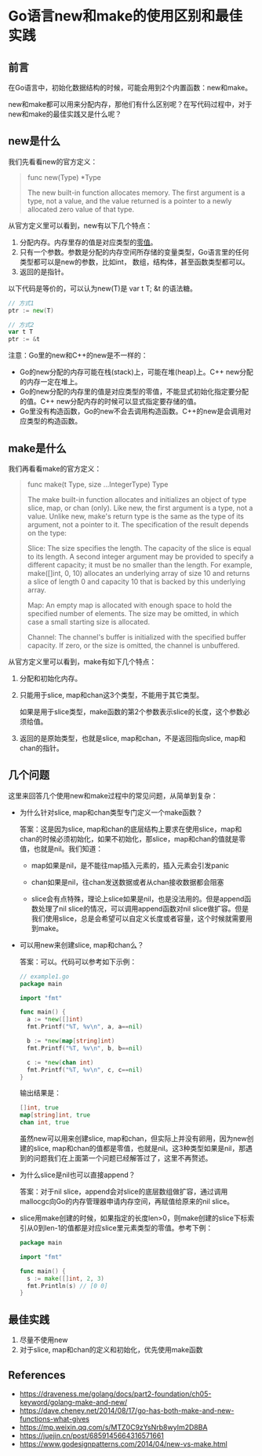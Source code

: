 # Go语言new和make的使用区别和最佳实践

## 前言

在Go语言中，初始化数据结构的时候，可能会用到2个内置函数：new和make。

new和make都可以用来分配内存，那他们有什么区别呢？在写代码过程中，对于new和make的最佳实践又是什么呢？

## new是什么

我们先看看new的官方定义：

> func new(Type) *Type
>
> The new built-in function allocates memory. The first argument is a type, not a value, and the value returned is a pointer to a newly allocated zero value of that type.

从官方定义里可以看到，new有以下几个特点：

1. 分配内存。内存里存的值是对应类型的[零值](../../lesson3)。
2. 只有一个参数。参数是分配的内存空间所存储的变量类型，Go语言里的任何类型都可以是new的参数，比如int， 数组，结构体，甚至函数类型都可以。
3. 返回的是指针。

以下代码是等价的，可以认为new(T)是 var t T; &t 的语法糖。

```go
// 方式1
ptr := new(T)

// 方式2
var t T
ptr := &t
```

注意：Go里的new和C++的new是不一样的：

* Go的new分配的内存可能在栈(stack)上，可能在堆(heap)上。C++ new分配的内存一定在堆上。
* Go的new分配的内存里的值是对应类型的零值，不能显式初始化指定要分配的值。C++ new分配内存的时候可以显式指定要存储的值。
* Go里没有构造函数，Go的new不会去调用构造函数。C++的new是会调用对应类型的构造函数。



## make是什么

我们再看看make的官方定义：

> func make(t Type, size ...IntegerType) Type
>
> The make built-in function allocates and initializes an object of type slice, map, or chan (only). Like new, the first argument is a type, not a value. Unlike new, make's return type is the same as the type of its argument, not a pointer to it. The specification of the result depends on the type:
>
>  Slice: The size specifies the length. The capacity of the slice is
>  equal to its length. A second integer argument may be provided to
>  specify a different capacity; it must be no smaller than the
>  length. For example, make([]int, 0, 10) allocates an underlying array
>  of size 10 and returns a slice of length 0 and capacity 10 that is
>  backed by this underlying array.
>
>  Map: An empty map is allocated with enough space to hold the
>  specified number of elements. The size may be omitted, in which case
>  a small starting size is allocated.
>
>  Channel: The channel's buffer is initialized with the specified
>  buffer capacity. If zero, or the size is omitted, the channel is
>  unbuffered.

从官方定义里可以看到，make有如下几个特点：

1. 分配和初始化内存。

2. 只能用于slice, map和chan这3个类型，不能用于其它类型。

   如果是用于slice类型，make函数的第2个参数表示slice的长度，这个参数必须给值。

3. 返回的是原始类型，也就是slice, map和chan，不是返回指向slice, map和chan的指针。



## 几个问题

这里来回答几个使用new和make过程中的常见问题，从简单到复杂：

* 为什么针对slice, map和chan类型专门定义一个make函数？

  答案：这是因为slice, map和chan的底层结构上要求在使用slice，map和chan的时候必须初始化，如果不初始化，那slice，map和chan的值就是零值，也就是nil。我们知道：

  * map如果是nil，是不能往map插入元素的，插入元素会引发panic

  * chan如果是nil，往chan发送数据或者从chan接收数据都会阻塞

  * slice会有点特殊，理论上slice如果是nil，也是没法用的。但是append函数处理了nil slice的情况，可以调用append函数对nil slice做扩容。但是我们使用slice，总是会希望可以自定义长度或者容量，这个时候就需要用到make。

    

* 可以用new来创建slice, map和chan么？

  答案：可以。代码可以参考如下示例：

  ```go
  // example1.go
  package main
  
  import "fmt"
  
  func main() {
  	a := *new([]int)
  	fmt.Printf("%T, %v\n", a, a==nil)
  
  	b := *new(map[string]int)
  	fmt.Printf("%T, %v\n", b, b==nil)
  
  	c := *new(chan int)
  	fmt.Printf("%T, %v\n", c, c==nil)
  }
  ```

  输出结果是：

  ```go
  []int, true
  map[string]int, true
  chan int, true
  ```

  虽然new可以用来创建slice, map和chan，但实际上并没有卵用，因为new创建的slice, map和chan的值都是零值，也就是nil。这3种类型如果是nil，那遇到的问题我们在上面第一个问题已经解答过了，这里不再赘述。

  

* 为什么slice是nil也可以直接append？

  答案：对于nil slice，append会对slice的底层数组做扩容，通过调用mallocgc向Go的内存管理器申请内存空间，再赋值给原来的nil slice。

* slice用make创建的时候，如果指定的长度len>0，则make创建的slice下标索引从0到len-1的值都是对应slice里元素类型的零值。参考下例：

  ```go
  package main
  
  import "fmt"
  
  func main() {
  	s := make([]int, 2, 3)
  	fmt.Println(s) // [0 0]
  }
  ```

  

## 最佳实践

1. 尽量不使用new
2. 对于slice, map和chan的定义和初始化，优先使用make函数



## References

* https://draveness.me/golang/docs/part2-foundation/ch05-keyword/golang-make-and-new/
* https://dave.cheney.net/2014/08/17/go-has-both-make-and-new-functions-what-gives
* https://mp.weixin.qq.com/s/MTZ0C9zYsNrb8wyIm2D8BA
* https://juejin.cn/post/6859145664316571661
* https://www.godesignpatterns.com/2014/04/new-vs-make.html